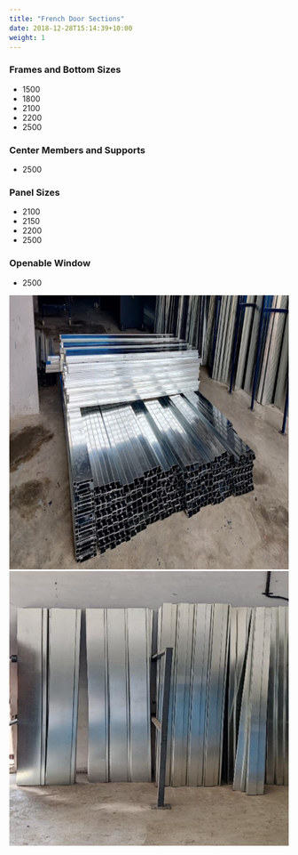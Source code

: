 ```yaml
---
title: "French Door Sections"
date: 2018-12-28T15:14:39+10:00
weight: 1
---
```


### **Frames and Bottom Sizes**
* 1500
* 1800
* 2100
* 2200
* 2500

### **Center Members and Supports**
* 2500

### **Panel Sizes**
* 2100
* 2150
* 2200
* 2500

### **Openable Window**
* 2500

![Frensh Door Panels](/images/french_door.jpeg) 
![Frensh Door Panels](/images/french_door2.jpeg)